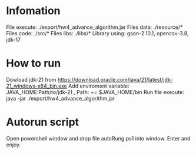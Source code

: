 # Infomation

File execute: ./export/hw4_advance_algorithm.jar
Files data: ./resource/*
Files code: ./src/*
Files libs: ./libs/*
Library using: gson-2.10.1, opencsv-3.8, jdk-17

# How to run

Dowload jdk-21 from  https://download.oracle.com/java/21/latest/jdk-21_windows-x64_bin.exe
Add enviroment variable: JAVA_HOME:Path/to/jdk-21 , Path: += $JAVA_HOME/bin
Run file execute: java -jar ./export/hw4_advance_algorithm.jar

# Autorun script
Open powershell window and drop file autoRung.ps1 into window. Enter and enjoy.

